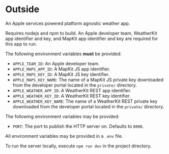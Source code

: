 # Outside

An Apple services powered platform agnostic weather app.

Requires nodejs and npm to build. An Apple developer team, WeatherKit app identifier and key, and MapKit app identifier and key are required for this app to run.

The following environment variables __must__ be provided:

- `APPLE_TEAM_ID`: An Apple developer team.
- `APPLE_MAPS_APP_ID`: A MapKit JS app identifier.
- `APPLE_MAPS_KEY_ID`: A MapKit JS key identifier.
- `APPLE_MAPS_KEY_NAME`: The name of a MapKit JS private key downloaded from the developer portal located in the `private/` directory.
- `APPLE_WEATHER_APP_ID`: A WeatherKit REST app identifier.
- `APPLE_WEATHER_KEY_ID`: A WeatherKit REST key identifier.
- `APPLE_WEATHER_KEY_NAME`: The name of a WeatherKit REST private key downloaded from the developer portal located in the `private/` directory.

The following environment variables may be provided:

- `PORT`: The port to publish the HTTP server on. Defaults to `8000`.

All environment variables may be provided in a `.env` file.

To run the server locally, execute `npm run dev` in the project directory.
